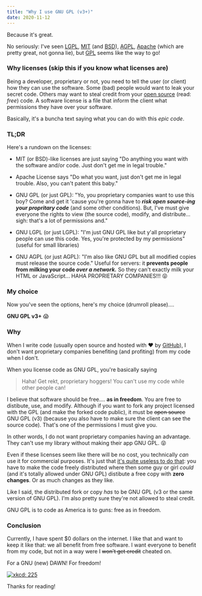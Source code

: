 ```yaml
---
title: "Why I use GNU GPL (v3+)"
date: 2020-11-12
---
```


Because it's great.
<!--END EXCERPT-->

No seriously: I've seen [LGPL](https://en.wikipedia.org/wiki/GNU_Lesser_General_Public_License), [MIT](https://en.wikipedia.org/wiki/MIT_License) (and [BSD](https://en.wikipedia.org/wiki/BSD_licenses)), [AGPL](https://en.wikipedia.org/wiki/Affero_General_Public_License), [Apache](https://en.wikipedia.org/wiki/Apache_License) (which are pretty great, not gonna lie), but [GPL](https://en.wikipedia.org/wiki/GNU_General_Public_License) seems like the way to go!

### Why licenses (skip this if you know what licenses are)

Being a developer, proprietary or not, you need to tell the user (or client) how they can use the software. Some (bad) people would want to leak your secret code.
Others may want to steal credit from your [open source](https://en.wikipedia.org/wiki/Open_source) (read: *free*) code. A software license is a file that inform the client what permissions they have over your software.

Basically, it's a buncha text saying what you can do with this *epic code*.

### TL;DR

Here's a rundown on the licenses:

 - MIT (or BSD)-like licenses are just saying "Do anything you want with the software and/or code. Just don't get me in legal trouble."

 - Apache License says "Do what you want, just don't get me in legal trouble. Also, you can't patent this baby."

 - GNU GPL (or just GPL): "Yo, you proprietary companies want to use this boy? Come and get it 'cause you're gonna have to ***risk open source-ing your propritary code*** (and some other conditions). But, I've must give everyone the rights to view (the source code), modify, and distribute... sigh: that's a lot of permissions and."

 - GNU LGPL (or just LGPL): "I'm just GNU GPL like but y'all proprietary people can use this code. Yes, you're protected by my permissions" (useful for small libraries)

 - GNU AGPL (or just AGPL): "I'm also like GNU GPL but all modified copies must release the source code." Useful for servers: it **prevents people from milking your code *over a network.*** So they can't exactly milk your HTML or JavaScript... HAHA PROPRIETARY COMPANIES!!! 😝

### My choice

Now you've seen the options, here's my choice (drumroll please)....

**GNU GPL v3+** 😱


### Why

When I write code (usually open source and hosted with ❤️  by [GitHub](https://github.com/)), I don't want proprietary companies benefiting (and profiting) from my code when I don't.

When you license code as GNU GPL, you're basically saying

> Haha! Get rekt, proprietary hoggers! You can't use my code while other people can!

I believe that software should be free.... **as in freedom**. You are free to distibute, use, and modify. Although if you want to fork any project licensed with the GPL (and make the forked code public), it must be ~~open source~~ GNU GPL (v3) (because you also have to make sure the client can see the source code). That's one of the permissions I must give you.

In other words, I do not want proprietary companies having an advantage. They can't use my library without making their app GNU GPL. 😝

Even if these licenses seem like there will be no cost, you technically *can* use it for commercial purposes. It's just that [it's quite useless to do that](https://www.gnu.org/licenses/gpl-faq.en.html#DoesTheGPLRequireAvailabilityToPublic): you have to make the code freely distributed where then some guy or girl *could* (and it's totally allowed under GNU GPL) distibute a free copy with **zero changes**. Or as much changes as they like.

Like I said, the distributed fork or copy *has* to be GNU GPL (v3 or the same version of GNU GPL). I'm also pretty sure they're not allowed to steal credit.

GNU GPL is to code as America is to guns: free as in freedom.

### Conclusion

Currently, I have spent $0 dollars on the internet. I like that and want to keep it like that: we all benefit from free software. I want everyone to benefit from my code, but not in a way were I ~~won't get credit~~ cheated on.

For a GNU (new) DAWN! For freedom!

[![xkcd: 225](https://imgs.xkcd.com/comics/open_source.png)](https://xkcd.com/225/)

Thanks for reading!
